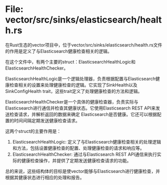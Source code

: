 # File: vector/src/sinks/elasticsearch/health.rs

在Rust生态的vector项目中，位于vector/src/sinks/elasticsearch/health.rs文件的作用是定义了与Elasticsearch健康检查相关的逻辑。

在这个文件中，有两个主要的struct：ElasticsearchHealthLogic和ElasticsearchHealthChecker。

ElasticsearchHealthLogic是一个逻辑处理器，负责根据配置与Elasticsearch健康检查相关的设置来处理健康检查的逻辑。它实现了SinkHealth以及SinkConfigHealth trait，这些trait定义了处理健康检查的方法和逻辑。

ElasticsearchHealthChecker是一个具体的健康检查器，负责实际与Elasticsearch进行通信并检查其健康状态。它使用Elasticsearch REST API来发送检查请求，并解析返回的数据来确定 Elasticsearch是否健康。它还可以根据配置的时间间隔定期发送健康检查请求。

这两个struct的主要作用是：
1. ElasticsearchHealthLogic: 定义了与Elasticsearch健康检查相关的处理逻辑和方法，包括设置健康检查的配置、处理健康检查的请求和响应等。
2. ElasticsearchHealthChecker: 通过与Elasticsearch REST API通信来执行实际的健康检查操作，并提供了定期发送健康检查请求的功能。

总的来说，这些结构体的目标是使vector能够与Elasticsearch进行健康检查，并根据其健康状态进行相应的处理和报告。

